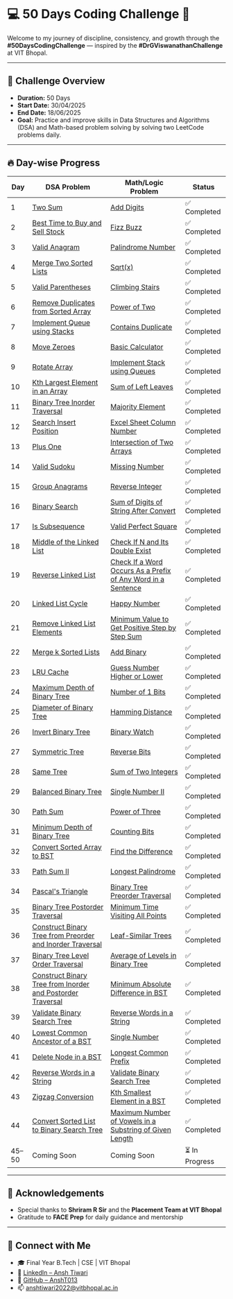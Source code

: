 # 💻 50 Days Coding Challenge 🚀

Welcome to my journey of discipline, consistency, and growth through the **#50DaysCodingChallenge** — inspired by the **#DrGViswanathanChallenge** at VIT Bhopal.

---

## 📅 Challenge Overview

- **Duration:** 50 Days  
- **Start Date:** 30/04/2025  
- **End Date:** 18/06/2025  
- **Goal:** Practice and improve skills in Data Structures and Algorithms (DSA) and Math-based problem solving by solving two LeetCode problems daily.

---

## 🔥 Day-wise Progress

| Day | DSA Problem | Math/Logic Problem | Status |
|-----|-------------|--------------------|--------|
| 1 | [Two Sum](https://leetcode.com/problems/two-sum/) | [Add Digits](https://leetcode.com/problems/add-digits/) | ✅ Completed |
| 2 | [Best Time to Buy and Sell Stock](https://leetcode.com/problems/best-time-to-buy-and-sell-stock/) | [Fizz Buzz](https://leetcode.com/problems/fizz-buzz/) | ✅ Completed |
| 3 | [Valid Anagram](https://leetcode.com/problems/valid-anagram/) | [Palindrome Number](https://leetcode.com/problems/palindrome-number/) | ✅ Completed |
| 4 | [Merge Two Sorted Lists](https://leetcode.com/problems/merge-two-sorted-lists/) | [Sqrt(x)](https://leetcode.com/problems/sqrtx/) | ✅ Completed |
| 5 | [Valid Parentheses](https://leetcode.com/problems/valid-parentheses/) | [Climbing Stairs](https://leetcode.com/problems/climbing-stairs/) | ✅ Completed |
| 6 | [Remove Duplicates from Sorted Array](https://leetcode.com/problems/remove-duplicates-from-sorted-array/) | [Power of Two](https://leetcode.com/problems/power-of-two/) | ✅ Completed |
| 7 | [Implement Queue using Stacks](https://leetcode.com/problems/implement-queue-using-stacks/) | [Contains Duplicate](https://leetcode.com/problems/contains-duplicate/) | ✅ Completed |
| 8 | [Move Zeroes](https://leetcode.com/problems/move-zeroes/) | [Basic Calculator](https://leetcode.com/problems/basic-calculator/) | ✅ Completed |
| 9 | [Rotate Array](https://leetcode.com/problems/rotate-array/) | [Implement Stack using Queues](https://leetcode.com/problems/implement-stack-using-queues/) | ✅ Completed |
| 10 | [Kth Largest Element in an Array](https://leetcode.com/problems/kth-largest-element-in-an-array/) | [Sum of Left Leaves](https://leetcode.com/problems/sum-of-left-leaves/) | ✅ Completed |
| 11 | [Binary Tree Inorder Traversal](https://leetcode.com/problems/binary-tree-inorder-traversal/) | [Majority Element](https://leetcode.com/problems/majority-element/) | ✅ Completed |
| 12 | [Search Insert Position](https://leetcode.com/problems/search-insert-position/) | [Excel Sheet Column Number](https://leetcode.com/problems/excel-sheet-column-number/) | ✅ Completed |
| 13 | [Plus One](https://leetcode.com/problems/plus-one/) | [Intersection of Two Arrays](https://leetcode.com/problems/intersection-of-two-arrays/) | ✅ Completed |
| 14 | [Valid Sudoku](https://leetcode.com/problems/valid-sudoku/) | [Missing Number](https://leetcode.com/problems/missing-number/) | ✅ Completed |
| 15 | [Group Anagrams](https://leetcode.com/problems/group-anagrams/) | [Reverse Integer](https://leetcode.com/problems/reverse-integer/) | ✅ Completed |
| 16 | [Binary Search](https://leetcode.com/problems/binary-search/) | [Sum of Digits of String After Convert](https://leetcode.com/problems/sum-of-digits-of-string-after-convert/) | ✅ Completed |
| 17 | [Is Subsequence](https://leetcode.com/problems/is-subsequence/) | [Valid Perfect Square](https://leetcode.com/problems/valid-perfect-square/) | ✅ Completed |
| 18 | [Middle of the Linked List](https://leetcode.com/problems/middle-of-the-linked-list/) | [Check If N and Its Double Exist](https://leetcode.com/problems/check-if-n-and-its-double-exist/) | ✅ Completed |
| 19 | [Reverse Linked List](https://leetcode.com/problems/reverse-linked-list/) | [Check If a Word Occurs As a Prefix of Any Word in a Sentence](https://leetcode.com/problems/check-if-a-word-occurs-as-a-prefix-of-any-word-in-a-sentence/) | ✅ Completed |
| 20 | [Linked List Cycle](https://leetcode.com/problems/linked-list-cycle/) | [Happy Number](https://leetcode.com/problems/happy-number/) | ✅ Completed |
| 21 | [Remove Linked List Elements](https://leetcode.com/problems/remove-linked-list-elements/) | [Minimum Value to Get Positive Step by Step Sum](https://leetcode.com/problems/minimum-value-to-get-positive-step-by-step-sum/) | ✅ Completed |
| 22 | [Merge k Sorted Lists](https://leetcode.com/problems/merge-k-sorted-lists/) | [Add Binary](https://leetcode.com/problems/add-binary/) | ✅ Completed |
| 23 | [LRU Cache](https://leetcode.com/problems/lru-cache/) | [Guess Number Higher or Lower](https://leetcode.com/problems/guess-number-higher-or-lower/) | ✅ Completed |
| 24 | [Maximum Depth of Binary Tree](https://leetcode.com/problems/maximum-depth-of-binary-tree/) | [Number of 1 Bits](https://leetcode.com/problems/number-of-1-bits/) | ✅ Completed |
| 25 | [Diameter of Binary Tree](https://leetcode.com/problems/diameter-of-binary-tree/) | [Hamming Distance](https://leetcode.com/problems/hamming-distance/) | ✅ Completed |
| 26 | [Invert Binary Tree](https://leetcode.com/problems/invert-binary-tree/) | [Binary Watch](https://leetcode.com/problems/binary-watch/) | ✅ Completed |
| 27 | [Symmetric Tree](https://leetcode.com/problems/symmetric-tree/) | [Reverse Bits](https://leetcode.com/problems/reverse-bits/) | ✅ Completed |
| 28 | [Same Tree](https://leetcode.com/problems/same-tree/) | [Sum of Two Integers](https://leetcode.com/problems/sum-of-two-integers/) | ✅ Completed |
| 29 | [Balanced Binary Tree](https://leetcode.com/problems/balanced-binary-tree/) | [Single Number II](https://leetcode.com/problems/single-number-ii/) | ✅ Completed |
| 30 | [Path Sum](https://leetcode.com/problems/path-sum/) | [Power of Three](https://leetcode.com/problems/power-of-three/) | ✅ Completed |
| 31 | [Minimum Depth of Binary Tree](https://leetcode.com/problems/minimum-depth-of-binary-tree/) | [Counting Bits](https://leetcode.com/problems/counting-bits/) | ✅ Completed |
| 32 | [Convert Sorted Array to BST](https://leetcode.com/problems/convert-sorted-array-to-binary-search-tree/) | [Find the Difference](https://leetcode.com/problems/find-the-difference/) | ✅ Completed |
| 33 | [Path Sum II](https://leetcode.com/problems/path-sum-ii/) | [Longest Palindrome](https://leetcode.com/problems/longest-palindrome/) | ✅ Completed |
| 34 | [Pascal's Triangle](https://leetcode.com/problems/pascals-triangle/) | [Binary Tree Preorder Traversal](https://leetcode.com/problems/binary-tree-preorder-traversal/) | ✅ Completed |
| 35 | [Binary Tree Postorder Traversal](https://leetcode.com/problems/binary-tree-postorder-traversal/) | [Minimum Time Visiting All Points](https://leetcode.com/problems/minimum-time-visiting-all-points/) | ✅ Completed |
| 36 | [Construct Binary Tree from Preorder and Inorder Traversal](https://leetcode.com/problems/construct-binary-tree-from-preorder-and-inorder-traversal/) | [Leaf-Similar Trees](https://leetcode.com/problems/leaf-similar-trees/) | ✅ Completed |
| 37 | [Binary Tree Level Order Traversal](https://leetcode.com/problems/binary-tree-level-order-traversal/) | [Average of Levels in Binary Tree](https://leetcode.com/problems/average-of-levels-in-binary-tree/) | ✅ Completed |
| 38 | [Construct Binary Tree from Inorder and Postorder Traversal](https://leetcode.com/problems/construct-binary-tree-from-inorder-and-postorder-traversal/) | [Minimum Absolute Difference in BST](https://leetcode.com/problems/minimum-absolute-difference-in-bst/) | ✅ Completed |
| 39 | [Validate Binary Search Tree](https://leetcode.com/problems/validate-binary-search-tree/) | [Reverse Words in a String](https://leetcode.com/problems/reverse-words-in-a-string/) | ✅ Completed |
| 40 | [Lowest Common Ancestor of a BST](https://leetcode.com/problems/lowest-common-ancestor-of-a-binary-search-tree/) | [Single Number](https://leetcode.com/problems/single-number/) | ✅ Completed |
| 41 | [Delete Node in a BST](https://leetcode.com/problems/delete-node-in-a-bst/) | [Longest Common Prefix](https://leetcode.com/problems/longest-common-prefix/) | ✅ Completed |
| 42 | [Reverse Words in a String](https://leetcode.com/problems/reverse-words-in-a-string/) | [Validate Binary Search Tree](https://leetcode.com/problems/validate-binary-search-tree/) | ✅ Completed |
| 43 | [Zigzag Conversion](https://leetcode.com/problems/zigzag-conversion/) | [Kth Smallest Element in a BST](https://leetcode.com/problems/kth-smallest-element-in-a-bst/) | ✅ Completed |
| 44 | [Convert Sorted List to Binary Search Tree](https://leetcode.com/problems/convert-sorted-list-to-binary-search-tree/) | [Maximum Number of Vowels in a Substring of Given Length](https://leetcode.com/problems/maximum-number-of-vowels-in-a-substring-of-given-length/) | ✅ Completed |
| 45–50 | Coming Soon | Coming Soon | ⏳ In Progress |

---

## 🙏 Acknowledgements

- Special thanks to **Shriram R Sir** and the **Placement Team at VIT Bhopal**
- Gratitude to **FACE Prep** for daily guidance and mentorship

---

## 📌 Connect with Me

- 🎓 Final Year B.Tech | CSE | VIT Bhopal  
- 🔗 [LinkedIn – Ansh Tiwari](https://www.linkedin.com/in/ansh-tiwari-577a72246)  
- 📂 [GitHub – AnshT013](https://github.com/AnshT013)  
- 📫 anshtiwari2022@vitbhopal.ac.in  
